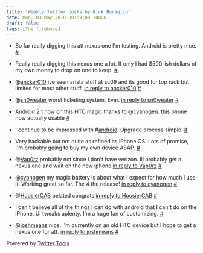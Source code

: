 ```yaml
---
title: 'Weekly Twitter posts by Nick Buraglio'
date: Mon, 03 May 2010 00:59:00 +0000
draft: false
tags: [The firehose]
---
```


  
*   So far really digging this att nexus one I'm testing. Android is pretty nice. [#](http://twitter.com/buraglio/statuses/12888357480)
  
*   Really really digging this nexus one a lot. If only I had $500-ish dollars of my own money to drop on one to keep. [#](http://twitter.com/buraglio/statuses/12898011986)
  
*   @[ancker010](http://twitter.com/ancker010) ive seen arista stuff at sc09 and its good for top rack but limited for most other stuff. [in reply to ancker010](http://twitter.com/ancker010/statuses/13016706301) [#](http://twitter.com/buraglio/statuses/13017060814)
  
*   @[sn0weater](http://twitter.com/sn0weater) worst ticketing system. Ever. [in reply to sn0weater](http://twitter.com/sn0weater/statuses/13023416419) [#](http://twitter.com/buraglio/statuses/13032967890)
  
*   Android 2.1 now on this HTC magic thanks to @cyanogen. this phone now actually usable [#](http://twitter.com/buraglio/statuses/13120131106)
  
*   I continue to be impressed with #[android](http://search.twitter.com/search?q=%23android). Upgrade process simple. [#](http://twitter.com/buraglio/statuses/13120244380)
  
*   Very hackable but not quite as refined as iPhone OS. Lots of promise, I'm probably going to buy my own device ASAP. [#](http://twitter.com/buraglio/statuses/13120259331)
  
*   @[Vap0rz](http://twitter.com/Vap0rz) probably not since I don't have verizon. Ill probably get a nexus one and wait on the new iphone [in reply to Vap0rz](http://twitter.com/Vap0rz/statuses/13128219739) [#](http://twitter.com/buraglio/statuses/13128832682)
  
*   @[cyanogen](http://twitter.com/cyanogen) my magic battery is about what I expect for how much I use it. Working great so far. Thx 4 the release! [in reply to cyanogen](http://twitter.com/cyanogen/statuses/13152661105) [#](http://twitter.com/buraglio/statuses/13152864547)
  
*   @[HoosierCAB](http://twitter.com/HoosierCAB) belated congrats [in reply to HoosierCAB](http://twitter.com/HoosierCAB/statuses/13152874375) [#](http://twitter.com/buraglio/statuses/13152943658)
  
*   I can't believe all of the things I can do with android that I can't do on the iPhone. UI tweaks aplenty. I'm a huge fan of customizing. [#](http://twitter.com/buraglio/statuses/13244853614)
  
*   @[joshmeans](http://twitter.com/joshmeans) nice. I'm currently on an old HTC device but I hope to get a nexus one for att. [in reply to joshmeans](http://twitter.com/joshmeans/statuses/13246180444) [#](http://twitter.com/buraglio/statuses/13250236690)
  

  

Powered by [Twitter Tools](http://alexking.org/projects/wordpress)
